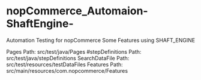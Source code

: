 # nopCommerce_Automaion-ShaftEngine-
Automation Testing for nopCommerce Some Features using SHAFT_ENGINE

Pages Path:              src/test/java/Pages
#stepDefinitions Path:    src/test/java/stepDefinitions
SearchDataFile Path:     src/test/resources/testDataFiles
Features Path:           src/main/resources/com.nopcommerce/Features
